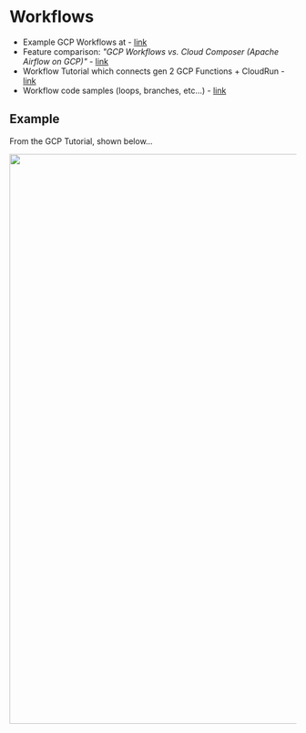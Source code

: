 # Workflows

- Example GCP Workflows at - [link](https://cloud.google.com/workflows/docs/sample-workflows?hl=en_US)
- Feature comparison: *"GCP Workflows vs. Cloud Composer (Apache Airflow on GCP)"* - [link](https://cloud.google.com/workflows/docs/choose-orchestration)
- Workflow Tutorial which connects gen 2 GCP Functions + CloudRun - [link](https://cloud.google.com/functions/docs/tutorials/workflows)
- Workflow code samples (loops, branches, etc...) - [link](https://cloud.google.com/workflows/docs/samples)

## Example

From the GCP Tutorial, shown below...   

<img src="https://github.com/lynnlangit/gcp-essentials/blob/master/7_sample_data/images/cloud-workflows.png" width=1000>
